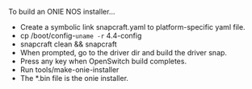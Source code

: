To build an ONIE NOS installer...

* Create a symbolic link snapcraft.yaml to platform-specific yaml file.
* cp /boot/config-`uname -r` 4.4-config
* snapcraft clean && snapcraft
* When prompted, go to the driver dir and build the driver snap.
* Press any key when OpenSwitch build completes.
* Run tools/make-onie-installer <kernel-snap>
* The *.bin file is the onie installer.
